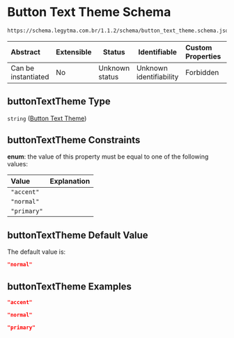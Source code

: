 # Button Text Theme Schema

```txt
https://schema.legytma.com.br/1.1.2/schema/button_text_theme.schema.json#/properties/buttonTextTheme
```




| Abstract            | Extensible | Status         | Identifiable            | Custom Properties | Additional Properties | Access Restrictions | Defined In                                                                                                |
| :------------------ | ---------- | -------------- | ----------------------- | :---------------- | --------------------- | ------------------- | --------------------------------------------------------------------------------------------------------- |
| Can be instantiated | No         | Unknown status | Unknown identifiability | Forbidden         | Allowed               | none                | [button_bar_theme_data.schema.json\*](../schema/button_bar_theme_data.schema.json) |

## buttonTextTheme Type

`string` ([Button Text Theme](button_bar_theme_data-properties-button-text-theme.md))

## buttonTextTheme Constraints

**enum**: the value of this property must be equal to one of the following values:

| Value       | Explanation |
| :---------- | ----------- |
| `"accent"`  |             |
| `"normal"`  |             |
| `"primary"` |             |

## buttonTextTheme Default Value

The default value is:

```json
"normal"
```

## buttonTextTheme Examples

```json
"accent"
```

```json
"normal"
```

```json
"primary"
```
